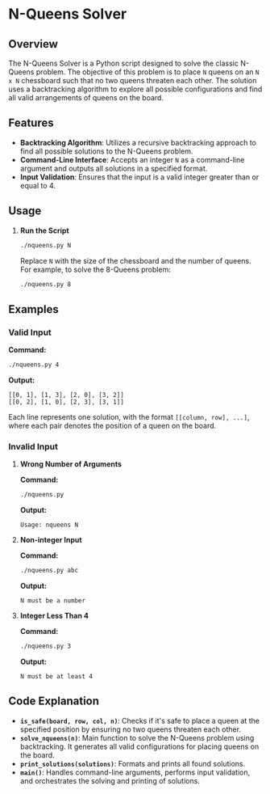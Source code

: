 # N-Queens Solver

## Overview

The N-Queens Solver is a Python script designed to solve the classic N-Queens problem. The objective of this problem is to place `N` queens on an `N x N` chessboard such that no two queens threaten each other. The solution uses a backtracking algorithm to explore all possible configurations and find all valid arrangements of queens on the board.

## Features

- **Backtracking Algorithm**: Utilizes a recursive backtracking approach to find all possible solutions to the N-Queens problem.
- **Command-Line Interface**: Accepts an integer `N` as a command-line argument and outputs all solutions in a specified format.
- **Input Validation**: Ensures that the input is a valid integer greater than or equal to 4.


## Usage
1. **Run the Script**

   ```sh
   ./nqueens.py N
   ```

   Replace `N` with the size of the chessboard and the number of queens. For example, to solve the 8-Queens problem:

   ```sh
   ./nqueens.py 8
   ```

## Examples

### Valid Input

**Command:**

```sh
./nqueens.py 4
```

**Output:**

```plaintext
[[0, 1], [1, 3], [2, 0], [3, 2]]
[[0, 2], [1, 0], [2, 3], [3, 1]]
```

Each line represents one solution, with the format `[[column, row], ...]`, where each pair denotes the position of a queen on the board.

### Invalid Input

1. **Wrong Number of Arguments**

   **Command:**

   ```sh
   ./nqueens.py
   ```

   **Output:**

   ```plaintext
   Usage: nqueens N
   ```

2. **Non-integer Input**

   **Command:**

   ```sh
   ./nqueens.py abc
   ```

   **Output:**

   ```plaintext
   N must be a number
   ```

3. **Integer Less Than 4**

   **Command:**

   ```sh
   ./nqueens.py 3
   ```

   **Output:**

   ```plaintext
   N must be at least 4
   ```

## Code Explanation

- **`is_safe(board, row, col, n)`**: Checks if it's safe to place a queen at the specified position by ensuring no two queens threaten each other.
- **`solve_nqueens(n)`**: Main function to solve the N-Queens problem using backtracking. It generates all valid configurations for placing queens on the board.
- **`print_solutions(solutions)`**: Formats and prints all found solutions.
- **`main()`**: Handles command-line arguments, performs input validation, and orchestrates the solving and printing of solutions.